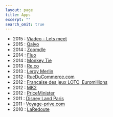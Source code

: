 ```yaml
---
layout: page
title: Apps
excerpt: ""
search_omit: true
---
```


* 2015 : [Viadeo - Lets meet](https://itunes.apple.com/us/app/lets-meet-meet-professionals/id989775059?mt=8) 
* 2015 : [Qalyo](https://itunes.apple.com/us/app/qalyo-votre-assistant-personnel/id978138794?mt=8)
* 2014 : [Zoomdle](https://itunes.apple.com/fr/app/zoomdle/id733017441?mt=8)
* 2014 : [Fluo](https://itunes.apple.com/fr/app/fluo-assurances-vos-cartes/id814550308?mt=8)
* 2014 : [Monkey Tie](https://www.monkey-tie.com)
* 2013 : [Re.co](http://re.co)
* 2013 : [Leroy Merlin](https://itunes.apple.com/fr/app/leroy-merlin/id370400343?mt=8)
* 2012 : [RueDuCommerce.com](https://itunes.apple.com/fr/app/rue-du-commerce-retrouvez/id568407569?mt=8)
* 2012 : [Francaise des jeux LOTO, Euromillions](http://www.fdj.com)
* 2012 : [MK2](http://www.mk2.com)
* 2012 : [PriceMinister](https://itunes.apple.com/fr/app/rue-du-commerce-retrouvez/id568407569?mt=8)
* 2011 : [Disney Land Paris](https://itunes.apple.com/us/app/disneyland-paris/id396908589?mt=8)
* 2011 : [Voyage-prive.com](https://itunes.apple.com/fr/app/voyage-prive-ventes-privees/id397336553?mt=8)
* 2010 : [LaRedoute](https://itunes.apple.com/fr/app/la-redoute-mode-maison/id393136788?mt=8)
